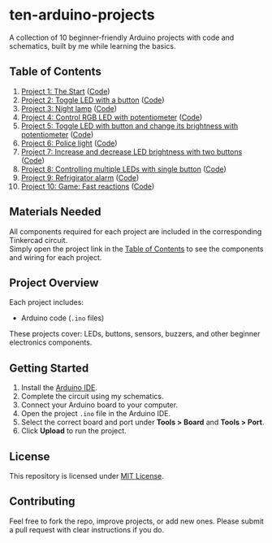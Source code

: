 # ten-arduino-projects
A collection of 10 beginner-friendly Arduino projects with code and schematics, built by me while learning the basics.

## Table of Contents
1. [Project 1: The Start](https://www.tinkercad.com/things/79viNfgYpyG-toggle-led-with-button) ([Code](Project1/Project1.ino))
2. [Project 2: Toggle LED with a button](https://www.tinkercad.com/things/79viNfgYpyG-toggle-led-with-button) ([Code](Project2/Project2.ino))
3. [Project 3: Night lamp](https://www.tinkercad.com/things/6BslVWHX9nG-blink-led-with-photoresistor) ([Code](Project3/Project3.ino))
4. [Project 4: Control RGB LED with potentiometer](https://www.tinkercad.com/things/gH2PkpvD1QD-control-rgb-led-with-potentiometer) ([Code](Project4/Project4.ino))
5. [Project 5: Toggle LED with button and change its brightness with potentiometer](https://www.tinkercad.com/things/9uND2DrODjI-toggle-led-with-button-and-control-brightness-with-potentiometer) ([Code](Project5/Project5.ino))
6. [Project 6: Police light](https://www.tinkercad.com/things/iLzt2KiToaA-police-light) ([Code](Project6/Project6.ino))
7. [Project 7: Increase and decrease LED brightness with two buttons](https://www.tinkercad.com/things/0LaAkdbXexd-increase-and-decrease-led-brightness-with-two-buttons) ([Code](Project7/Project7.ino))
8. [Project 8: Controlling multiple LEDs with single button](https://www.tinkercad.com/things/7lIqnoiXNGO-blink-different-leds-with-one-button) ([Code](Project8/Project8.ino))
9. [Project 9: Refrigirator alarm](https://www.tinkercad.com/things/bQE73cuySe8-refrigerator-alarm) ([Code](Project9/Project9.ino))
10. [Project 10: Game: Fast reactions](https://www.tinkercad.com/things/hVzd8jU3Kko-game-fast-reactions) ([Code](Project10/Project10.ino))

## Materials Needed

All components required for each project are included in the corresponding Tinkercad circuit.  
Simply open the project link in the [Table of Contents](#table-of-contents) to see the components and wiring for each project.

## Project Overview

Each project includes:

- Arduino code (`.ino` files) 

These projects cover: LEDs, buttons, sensors, buzzers, and other beginner electronics components.

## Getting Started

1. Install the [Arduino IDE](https://www.arduino.cc/en/software).
2. Complete the circuit using my schematics. 
3. Connect your Arduino board to your computer.  
4. Open the project `.ino` file in the Arduino IDE.  
5. Select the correct board and port under **Tools > Board** and **Tools > Port**.  
6. Click **Upload** to run the project.  

## License

This repository is licensed under [MIT License](LICENSE).  

## Contributing

Feel free to fork the repo, improve projects, or add new ones. Please submit a pull request with clear instructions if you do.
